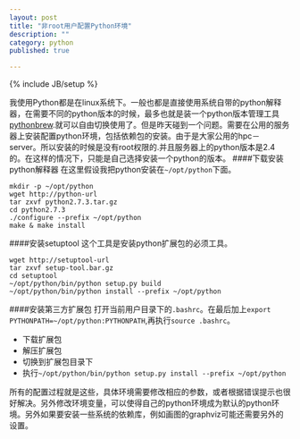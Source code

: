 ```yaml
---
layout: post
title: "非root用户配置Python环境"
description: ""
category: python
published: true

---
```

{% include JB/setup %}

我使用Python都是在linux系统下。一般也都是直接使用系统自带的python解释器，在需要不同的python版本的时候，最多也就是装一个python版本管理工具[pythonbrew](http://cloudaice.com/pages/python.html).就可以自由切换使用了。但是昨天碰到一个问题。需要在公用的服务器上安装配置python环境，包括依赖包的安装。由于是大家公用的hpc－server。所以安装的时候是没有root权限的.并且服务器上的python版本是2.4的。在这样的情况下，只能是自己选择安装一个python的版本。
####下载安装python解释器
在这里假设我把python安装在`~/opt/python`下面。

    mkdir -p ~/opt/python
    wget http://python-url
    tar zxvf python2.7.3.tar.gz
    cd python2.7.3
    ./configure --prefix ~/opt/python
    make & make install
    
####安装setuptool
这个工具是安装python扩展包的必须工具。

    wget http://setuptool-url
    tar zxvf setup-tool.bar.gz
    cd setuptool
    ~/opt/python/bin/python setup.py build
    ~/opt/python/bin/python install --prefix ~/opt/python
    
####安装第三方扩展包
打开当前用户目录下的`.bashrc`。在最后加上`export PYTHONPATH=~/opt/python:PYTHONPATH`,再执行`source .bashrc`。

+ 下载扩展包
+ 解压扩展包
+ 切换到扩展包目录下
+ 执行`~/opt/python/bin/python setup.py install --prefix ~/opt/python`


所有的配置过程就是这些，具体环境需要修改相应的参数，或者根据错误提示也很好解决。另外修改环境变量，可以使得自己的python环境成为默认的python环境。另外如果要安装一些系统的依赖库，例如画图的graphviz可能还需要另外的设置。
    
